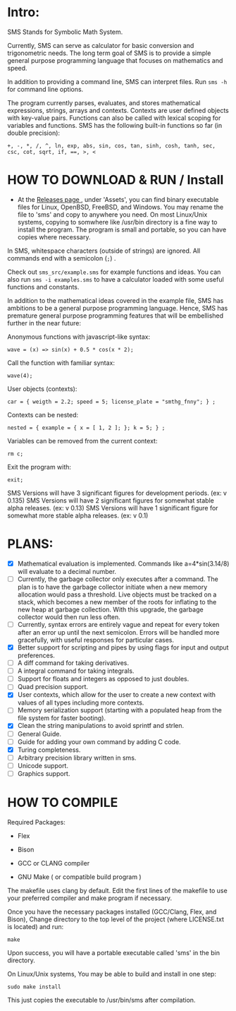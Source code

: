# Intro:

SMS Stands for Symbolic Math System.

Currently, SMS can serve as calculator for basic conversion and trigonometric needs. The long term goal of SMS is to provide a simple general purpose programming language that focuses on mathematics and speed.

In addition to providing a command line, SMS can interpret files.
Run `sms -h` for command line options.

The program currently parses, evaluates, and stores mathematical expressions, strings, arrays and contexts. Contexts are user defined objects with key-value pairs. Functions can also be called with lexical scoping for variables and functions.
SMS has the following built-in functions so far (in double precision):

`+, -, *, /, ^, ln, exp, abs, sin, cos, tan, sinh, cosh, tanh, sec, csc, cot, sqrt, if, ==, >, <` 

# HOW TO DOWNLOAD & RUN / Install
- At the [ Releases page ](https://github.com/reginaldford/sms/releases)  , under 'Assets', you can find binary executable files for Linux, OpenBSD, FreeBSD, and Windows. You may rename the file to 'sms' and copy to anywhere you need. On most Linux/Unix systems, copying to somwhere like /usr/bin directory is a fine way to install the program. The program is small and portable, so you can have copies where necessary.

In SMS, whitespace characters (outside of strings) are ignored. All commands end with a semicolon (`;`) .

Check out `sms_src/example.sms` for example functions and ideas.
You can also run `sms -i examples.sms` to have a calculator loaded with some useful functions and constants.

In addition to the mathematical ideas covered in the example file, SMS has ambitions to be a general purpose programming language. Hence, SMS has premature general purpose programming features that will be embellished further in the near future:

Anonymous functions with javascript-like syntax:

`wave = (x) => sin(x) + 0.5 * cos(x * 2);`

Call the function with familiar syntax:

`wave(4);`

User objects (contexts):

`car = { weigth = 2.2; speed = 5; license_plate = "smthg_fnny"; } ; `

Contexts can be nested:

`nested = { example = { x = [ 1, 2 ]; }; k = 5; } ;`

Variables can be removed from the current context:

`rm c;`

Exit the program with:

`exit; `

SMS Versions will have 3 significant figures for development periods.                (ex: v 0.135) 
SMS Versions will have 2 significant figures for somewhat stable alpha releases.     (ex: v 0.13)
SMS Versions will have 1 significant figure for somewhat more stable alpha releases. (ex: v 0.1)


# PLANS:

- [x] Mathematical evaluation is implemented. Commands like a=4*sin(3.14/8) will evaluate to a decimal number.
- [ ] Currently, the garbage collector only executes after a command. The plan is to have the garbage collector initiate when a new memory allocation would pass a threshold. Live objects must be tracked on a stack, which becomes a new member of the roots for inflating to the new heap at garbage collection. With this upgrade, the garbage collector would then run less often.
- [ ] Currently, syntax errors are entirely vague and repeat for every token after an error up until the next semicolon. Errors will be handled more gracefully, with useful responses for particular cases.
- [x] Better support for scripting and pipes by using flags for input and output preferences.
- [ ] A diff command for taking derivatives.
- [ ] A integral command for taking integrals.
- [ ] Support for floats and integers as opposed to just doubles.
- [ ] Quad precision support.
- [x] User contexts, which allow for the user to create a new context with values of all types including more contexts.
- [ ] Memory serialization support (starting with a populated heap from the file system for faster booting).
- [x] Clean the string manipulations to avoid sprintf and strlen.
- [ ] General Guide.
- [ ] Guide for adding your own command by adding C code.
- [x] Turing completeness.
- [ ] Arbitrary precision library written in sms.
- [ ] Unicode support.
- [ ] Graphics support.

# HOW TO COMPILE

Required Packages:

- Flex

- Bison

- GCC or CLANG compiler

- GNU Make ( or compatible build program )

The makefile uses clang by default.
Edit the first lines of the makefile to use your preferred compiler and make program if necessary.

Once you have the necessary packages installed (GCC/Clang, Flex, and Bison),
Change directory to the top level of the project (where LICENSE.txt is located) and run:

`make`

Upon success, you will have a portable executable called 'sms' in the bin directory.

On Linux/Unix systems, You may be able to build and install in one step:

`sudo make install`

This just copies the executable to /usr/bin/sms after compilation.
